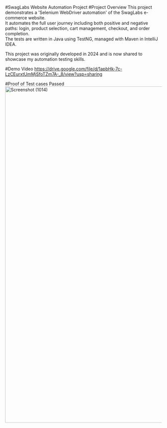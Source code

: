#SwagLabs Website Automation Project
#Project Overview
This project demonstrates a 'Selenium WebDriver automation' of the SwagLabs e-commerce website.  
It automates the full user journey including both positive and negative paths: login, product selection, cart management, checkout, and order completion.  
The tests are written in Java using TestNG, managed with Maven in IntelliJ IDEA.  

This project was originally developed in 2024 and is now shared to showcase my automation testing skills.

#Demo Video
https://drive.google.com/file/d/1apbHk-7c-LzCEurxtUmMjSfoTZm7A-_8/view?usp=sharing

#Proof of Test cases Passed
<img width="1920" height="1080" alt="Screenshot (1014)" src="https://github.com/user-attachments/assets/492eebde-8597-40c9-aa42-b99d2c533274" />

